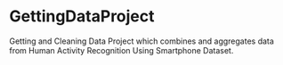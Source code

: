 GettingDataProject
==================

Getting and Cleaning Data Project which combines and aggregates data from Human Activity Recognition Using Smartphone Dataset.
